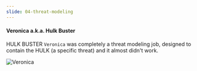 ```yaml
---
slide: 04-threat-modeling
---
```


#### Veronica a.k.a. Hulk Buster

HULK BUSTER `Veronica` was completely a threat modeling job, designed to contain the HULK (a specific threat) and it almost didn't work.

![Veronica](assets/img/veronica.gif "Veronica")
